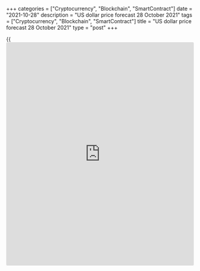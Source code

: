 +++
categories = ["Cryptocurrency", "Blockchain", "SmartContract"]
date = "2021-10-28"
description = "US dollar price forecast 28 October 2021"
tags = ["Cryptocurrency", "Blockchain", "SmartContract"]
title = "US dollar price forecast 28 October 2021"
type = "post"
+++

{{<iframe id="large-banner" src="https://www.bounty.group/#slide=26.0" width="100%" height="600" scrolling="no" style="border: 0px solid rgb(216, 221, 230); border-radius: 3px;">}}

2021-10-28

2021-10-28

Forex in November: what surprises have the central banks prepared?
Forecast for GBPUSD, GBPCHF, USDCAD, USDNOK...Dmitri Demidenko

Faster normalization of the Fed's monetary [policy](https://www.fintechee.com/policy/) than the markets
expect, as well as strong US employment data, will bring interest back
to the US dollar. However, other central banks may surprise traders.
Let's discuss the Forex outlook and make up a trading plan for
[GBPUSD][1], [GBPCHF][2], [USDCAD][3], [USDNOK][4], [AUDJPY][5] and
[NZDJPY][6].

## Monthly G10 currencies fundamental forecast

[Expectations][7] of monetary [policy](https://www.fintechee.com/policy/) normalization and the return of
financial markets to normal in October paid off handsomely. Supported by
rising US Treasury yields and increased global risk appetite,
[AUDJPY][5] and [NZDJPY][6] purchases yielded 6.4% and 6.1%,
respectively. [AUDCAD][8] price rose by 1.65%. 14% to the deposit for
the month is quite a good figure. This fact allows traders to look with
interest at the future of currency pairs in Forex.

In November, the US and New Zealand dollars, the euro, Swiss franc, and
Australian dollar, usually performed better than other G10 currencies.
In contrast, the British pound, Canadian dollar, and Japanese yen were
most often outsiders. The pound statistics were especially weak from
1975 to 2020. GBP closed in the red zone 29 months out of 46.

### Rise-fall periods



 _Source: BoE, LiteForex calculations._

The Australian and New Zealand dollars, the euro and the Swiss franc are
among the November leaders in [terms](https://www.fintechee.com/terms/) of medians. The Norwegian krone was
included in the list of outsiders. Together with weak CAD statistics,
this circumstance suggests that the oil uptrend will no longer be as
impressive as in October.

### Averages and medians



 _Source: BoE, LiteForex calculations._

During favorable periods, the NZD and the AUD rose by an average of 2.4%
and 2.3%, the euro by 2.1%, and the Swiss franc by 2.6%. After closing
the month in red, the pound and the CAD lost 2.1% on average, and the
Norwegian krone lost 2.6%.

### Price dynamics during rise-fall periods

 _Source: BoE, LiteForex calculations._

The main events of November will be the meetings of the Fed and the Bank
of England, the US October jobs report, as well as the return of topics
such as Brexit and the public debt ceiling. The first three will occur
at the very beginning of the month and can set an impulse for dollar
pairs for several weeks. In particular, if the Fed tapers QE more
decisively than [investor](https://www.fintechee.com/tutorial-for-forex-trading/investor-mode/)s expect, and US employment data will be strong
(due to a successful fight against Delta), [investor](https://www.fintechee.com/tutorial-for-forex-trading/investor-mode/)s will be interested
again in the USD.

The pound's seasonal weakness is worrying [news](https://www.letsplayfx.com/blog/forex-news-website/). The Bank of England
convinced [investor](https://www.fintechee.com/tutorial-for-forex-trading/investor-mode/)s about raising the interest rate at the 4th MPC
meeting so much that if it abandons this idea, the [GBPUSD][1] and
[GBPCHF][2] prices will go down sharply. The situation for sterling is
exacerbated by tensions over the already resolved Brexit issue, possibly
triggering a trade war between the UK and the EU.

The expansion of OPEC+ commitments concerning the increased production
and lifting sanctions against Iran in the event of successful
negotiations on the nuclear program can provoke a [Brent][9] and
[WTI][10] rollback. These events will make longs on [USDCAD][3] and
[USDNOK][4] relevant.

In the second half of November, [investor](https://www.fintechee.com/tutorial-for-forex-trading/investor-mode/)s will probably focus on the
problem of the US government debt ceiling. Against the background of the
end of the corporate reporting season, it may lead to a rollback of
stock indices and increased demand for safe-haven assets. As a result,
exit [AUDJPY][5] and [NZDJPY][6] longs and start forming short trades.





## Price chart of GBPUSD in real time mode

The content of this article reflects the author’s opinion and does not
necessarily reflect the official position of LiteForex. The material
published on this page is provided for informational purposes only and
should not be considered as the provision of investment advice for the
purposes of Directive 2004/39/EC.

Rate this article:

{{value}}

( {{count}} {{title}} )

   1. my.liteforex.com/trading/chart?symbol=GBPUSD&returnUrl=true
   2. my.liteforex.com/trading/chart?symbol=GBPCHF&returnUrl=true
   3. my.liteforex.com/trading/chart?symbol=USDCAD&returnUrl=true
   4. my.liteforex.com/trading/chart?symbol=USDNOK&returnUrl=true
   5. my.liteforex.com/trading/chart?symbol=AUDJPY&returnUrl=true
   6. my.liteforex.com/trading/chart?symbol=NZDJPY&returnUrl=true
   7. www.liteforex.com/blog/analysts-opinions/forex-in-october-markets-are-back-to-normal-life-forecast-for-audjpy-nzdjpy-and-audcad/
   8. my.liteforex.com/trading/chart?symbol=AUDCAD&returnUrl=true
   9. my.liteforex.com/trading/chart?symbol=UKBRENT&returnUrl=true
   10. my.liteforex.com/trading/chart?symbol=USCRUDE&returnUrl=true